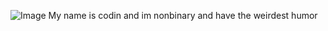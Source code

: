 ![Image](https://github.com/user-attachments/assets/6db5181e-28c2-4121-86cd-bb31020c6eaf)
My name is codin and im nonbinary and have the weirdest humor 
